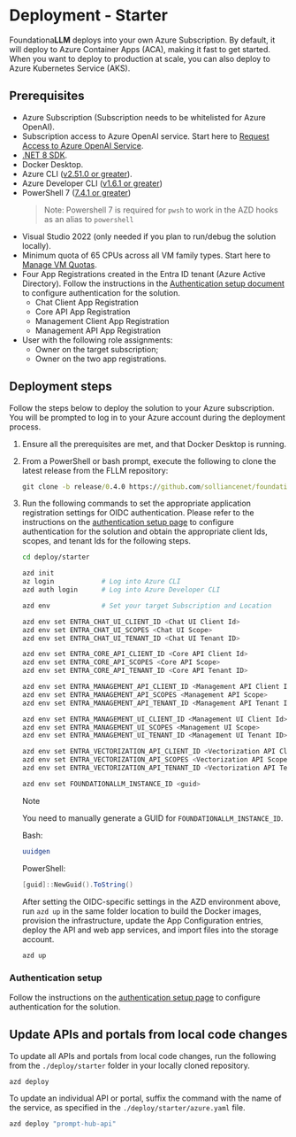 # Deployment - Starter

Foundationa**LLM** deploys into your own Azure Subscription. By default, it will deploy to Azure Container Apps (ACA), making it fast to get started. When you want to deploy to production at scale, you can also deploy to Azure Kubernetes Service (AKS).

## Prerequisites

- Azure Subscription (Subscription needs to be whitelisted for Azure OpenAI).
- Subscription access to Azure OpenAI service. Start here to [Request Access to Azure OpenAI Service](https://customervoice.microsoft.com/Pages/ResponsePage.aspx?id=v4j5cvGGr0GRqy180BHbR7en2Ais5pxKtso_Pz4b1_xUNTZBNzRKNlVQSFhZMU9aV09EVzYxWFdORCQlQCN0PWcu).
- [.NET 8 SDK](https://dotnet.microsoft.com/download/dotnet/8.0).
- Docker Desktop.
- Azure CLI ([v2.51.0 or greater](https://docs.microsoft.com/cli/azure/install-azure-cli)).
- Azure Developer CLI ([v1.6.1 or greater](https://learn.microsoft.com/en-us/azure/developer/azure-developer-cli/install-azd))
- PowerShell 7 ([7.4.1 or greater](https://learn.microsoft.com/en-us/powershell/scripting/install/installing-powershell-on-windows?view=powershell-7.4))
    > Note: Powershell 7 is required for `pwsh` to work in the AZD hooks as an alias to `powershell`
- Visual Studio 2022 (only needed if you plan to run/debug the solution locally).
- Minimum quota of 65 CPUs across all VM family types. Start here to [Manage VM Quotas](https://learn.microsoft.com/azure/quotas/per-vm-quota-requests).
- Four App Registrations created in the Entra ID tenant (Azure Active Directory). Follow the instructions in the [Authentication setup document](authentication/index.md) to configure authentication for the solution. 
    - Chat Client App Registration
    - Core API App Registration
    - Management Client App Registration
    - Management API App Registration
- User with the following role assignments:
    - Owner on the target subscription;
    - Owner on the two app registrations.

## Deployment steps

Follow the steps below to deploy the solution to your Azure subscription. You will be prompted to log in to your Azure account during the deployment process.

1. Ensure all the prerequisites are met, and that Docker Desktop is running.  

2. From a PowerShell or bash prompt, execute the following to clone the latest release from the FLLM repository:

    ```cmd
    git clone -b release/0.4.0 https://github.com/solliancenet/foundationallm.git 
    ```

3. Run the following commands to set the appropriate application registration settings for OIDC authentication. Please refer to the instructions on the [authentication setup page](authentication/index.md) to configure authentication for the solution and obtain the appropriate client Ids, scopes, and tenant Ids for the following steps.

    ```bash
    cd deploy/starter

    azd init
    az login            # Log into Azure CLI
    azd auth login      # Log into Azure Developer CLI

    azd env             # Set your target Subscription and Location

    azd env set ENTRA_CHAT_UI_CLIENT_ID <Chat UI Client Id>
    azd env set ENTRA_CHAT_UI_SCOPES <Chat UI Scope>
    azd env set ENTRA_CHAT_UI_TENANT_ID <Chat UI Tenant ID>

    azd env set ENTRA_CORE_API_CLIENT_ID <Core API Client Id>
    azd env set ENTRA_CORE_API_SCOPES <Core API Scope>
    azd env set ENTRA_CORE_API_TENANT_ID <Core API Tenant ID>

    azd env set ENTRA_MANAGEMENT_API_CLIENT_ID <Management API Client Id>
    azd env set ENTRA_MANAGEMENT_API_SCOPES <Management API Scope>
    azd env set ENTRA_MANAGEMENT_API_TENANT_ID <Management API Tenant ID>

    azd env set ENTRA_MANAGEMENT_UI_CLIENT_ID <Management UI Client Id>
    azd env set ENTRA_MANAGEMENT_UI_SCOPES <Management UI Scope>
    azd env set ENTRA_MANAGEMENT_UI_TENANT_ID <Management UI Tenant ID>

    azd env set ENTRA_VECTORIZATION_API_CLIENT_ID <Vectorization API Client Id>
    azd env set ENTRA_VECTORIZATION_API_SCOPES <Vectorization API Scope>
    azd env set ENTRA_VECTORIZATION_API_TENANT_ID <Vectorization API Tenant ID>

    azd env set FOUNDATIONALLM_INSTANCE_ID <guid>
    ```

    >[!NOTE]
    > You need to manually generate a GUID for `FOUNDATIONALLM_INSTANCE_ID`.

    Bash:

    ```bash
    uuidgen
    ```

    PowerShell:

    ```powershell
    [guid]::NewGuid().ToString()
    ```

    After setting the OIDC-specific settings in the AZD environment above, run `azd up` in the same folder location to build the Docker images, provision the infrastructure, update the App Configuration entries, deploy the API and web app services, and import files into the storage account.

    ```bash
    azd up
    ```

### Authentication setup

Follow the instructions on the [authentication setup page](authentication/index.md) to configure authentication for the solution.

## Update APIs and portals from local code changes

To update all APIs and portals from local code changes, run the following from the `./deploy/starter` folder in your locally cloned repository.

```bash
azd deploy
```

To update an individual API or portal, suffix the command with the name of the service, as specified in the `./deploy/starter/azure.yaml` file.

```bash
azd deploy "prompt-hub-api"
```